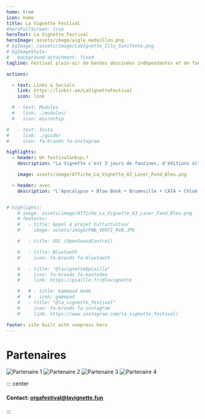 ```yaml
---
home: true
icon: home
title: La Vignette Festival
#heroFullScreen: true
heroText: La Vignette Festival
heroImage: assets/image/aigle_medaillon.png
# bgImage: /assets/image/LaVignette_Illu_SansTexte.png
# bgImageStyle:
#   background-attachment: fixed
tagline: Festival plein-air de bandes dessinées indépendantes et de fanzines <br> à Saint-Gilles (1060)

actions:

  - text: Links & Socials
    link: https://linktr.ee/LaVignetteFestival
    icon: link

  # - text: Modules
  #   link: ./modules/
  #   icon: microchip

#   - text: Insta
#     link: ./guide/
#     icon: fa-brands fa-instagram

highlights:
  - header: Un festival&nbsp;?
    description: "La Vignette c'est 3 jours de fanzines, d'éditions alternatives, de rencontres & de concerts en plein air&nbsp;! Mais aussi une exposition à la librairie Léviathan et plein d'autres surprises, youpi&nbsp;! <br> Rendez-vous sur la Place Van Meenen à Saint-Gilles, du 13 au 15 juin 2025."

    image: assets/image/Affiche_La_Vignette_A3_Laser_Fond_Bleu.png

  - header: avec
    description: "L’Apocalypse • Blow Book • Brumeville • CATA • Chloé Holst‑Stepanian • CotCotCot Éditions • Courte Échelle • Du Noir Sous les Ongles • L’Employé·e du moi • En 3000 Éditions • Fémixion • FLOWERSFIELD • FRMK • Gnomus & Zitrance • Guerre Molle • Ice Screen • Labrys Éditions • Mardi Soir • Mélanie Utzmann‑North • Paratoner • Phenicusa Press • Poïjuku Tessy • Poil dans la Main • Que Scay-Je ? • Quintal • Le Sabot • Spectre • Sterput • Les Sukkubes"


# highlights:
    # image: assets/image/Affiche_La_Vignette_A3_Laser_Fond_Bleu.png
    # features:
    #   - title: Appel à projet CulturCultuur
    #     image: assets/image/FWB_VERTI_RVB.JPG

    #   - title: OSC (OpenSoundControl)

    #   - title: Bluetooth
    #     icon: fa-brands fa-bluetooth

    #   - title: "@lavignette@piaille"
    #     icon: fa-brands fa-mastodon
    #     link: https://piaille.fr/@lavignette

    #   # - title: Gamepad mode
    #   #   icon: gamepad
    #   - title: "@la_vignette_festival"
    #     icon: fa-brands fa-instagram
    #     link: https://www.instagram.com/la_vignette_festival/

footer: site built with vuepress hero
---
```


<div class="partenaires-section">
  <h1> Partenaires </h1>
  <img src="/assets/image/Logo_St_Gilles_Commune_Brun.svg" alt="Partenaire 1" />
  <img src="/assets/image/Logo_Culture1060_BRUN.svg" alt="Partenaire 2" class="logo logo--small" />
  <img src="/assets/image/Logo_Loterie_BRUN.svg" alt="Partenaire 3" />
  <img src="/assets/image/Logo_FWB_BRUN.svg" alt="Partenaire 4" />
</div>


::: center

<h4> Contact: <a href="mailto:orgafestival@lavignette.fun" target="_blank"> orgafestival@lavignette.fun</a> </h4>
:::

<div class="ml-embedded" data-form="MkmBiW"></div>


